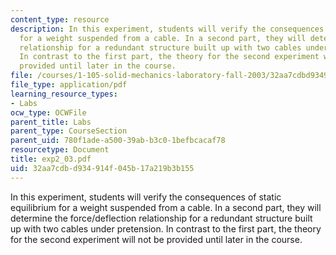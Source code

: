 ```yaml
---
content_type: resource
description: In this experiment, students will verify the consequences of static equilibrium
  for a weight suspended from a cable. In a second part, they will determine the force/deflection
  relationship for a redundant structure built up with two cables under pretension.
  In contrast to the first part, the theory for the second experiment will not be
  provided until later in the course.
file: /courses/1-105-solid-mechanics-laboratory-fall-2003/32aa7cdbd934914f045b17a219b3b155_exp2_03.pdf
file_type: application/pdf
learning_resource_types:
- Labs
ocw_type: OCWFile
parent_title: Labs
parent_type: CourseSection
parent_uid: 780f1ade-a500-39ab-b3c0-1befbcacaf78
resourcetype: Document
title: exp2_03.pdf
uid: 32aa7cdb-d934-914f-045b-17a219b3b155
---
```

In this experiment, students will verify the consequences of static equilibrium for a weight suspended from a cable. In a second part, they will determine the force/deflection relationship for a redundant structure built up with two cables under pretension. In contrast to the first part, the theory for the second experiment will not be provided until later in the course.

